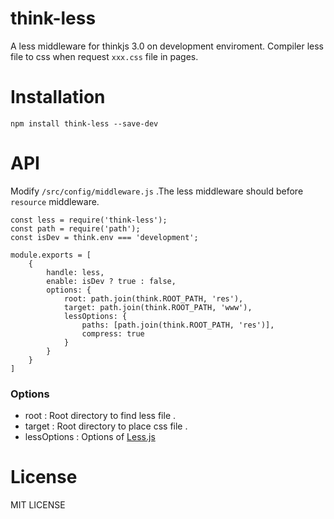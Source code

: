# think-less
A less middleware for thinkjs 3.0 on development enviroment.
Compiler less file to css when request `xxx.css` file in pages.

# Installation
```
npm install think-less --save-dev
```

# API

Modify `/src/config/middleware.js` .The less middleware should before `resource` middleware.

```
const less = require('think-less');
const path = require('path');
const isDev = think.env === 'development';

module.exports = [
    {
        handle: less,
        enable: isDev ? true : false,
        options: {
            root: path.join(think.ROOT_PATH, 'res'),
            target: path.join(think.ROOT_PATH, 'www'),
            lessOptions: {
                paths: [path.join(think.ROOT_PATH, 'res')],
                compress: true
            }
        }
    }
]
```

### Options 

- root : Root directory to find less file .
- target : Root directory to place css file .
- lessOptions : Options of [Less.js](https://github.com/less/less.js)



# License

MIT LICENSE